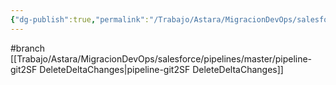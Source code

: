```yaml
---
{"dg-publish":true,"permalink":"/Trabajo/Astara/MigracionDevOps/salesforce/projects/Production/Driber/CleanDeltaChanges_master/"}
---
```



#branch 
[[Trabajo/Astara/MigracionDevOps/salesforce/pipelines/master/pipeline-git2SF DeleteDeltaChanges\|pipeline-git2SF DeleteDeltaChanges]]